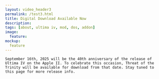 ```yaml
---
layout: video_header3
permalink: /test3.html
title: Digital Download Available Now
description:
tags: [about, ultima iv, mod, dos, addon]
image:
  feature:
mockup:
  feature
---
```


    September 16th, 2025 will be the 40th anniversary of the release of Ultima IV on the Apple II. To celebrate this occasion, Threat of the Trinity will be available for download from that date. Stay tuned to this page for more release info.

  
    





